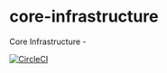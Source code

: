 # core-infrastructure
Core Infrastructure -


[![CircleCI](https://circleci.com/gh/TheOnly-Co/core-infrastructure.svg?style=shield)](https://circleci.com/gh/TheOnly-Co/core-infrastructure)



